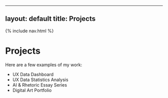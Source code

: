 
---
layout: default
title: Projects
---

{% include nav.html %}

# Projects
Here are a few examples of my work:
- UX Data Dashboard
- UX Data Statistics Analysis
- AI & Rhetoric Essay Series
- Digital Art Portfolio
